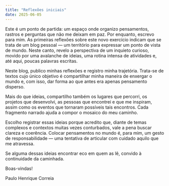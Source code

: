 ```yaml
---
title: "Reflexões iniciais"
date: 2025-06-05
---
```


Este é um ponto de partida: um espaço onde organizo pensamentos, rastros e perguntas que não me deixam em paz. Por enquanto, escrevo para mim. As primeiras reflexões sobre este novo exercício indicam que se trata de um blog pessoal — um território para expressar um ponto de vista de mundo. Neste canto, revelo a perspectiva de um inquieto curioso, movido por uma avalanche de ideias, uma rotina intensa de atividades e, até aqui, poucas palavras escritas.

Neste blog, publico minhas reflexões e registro minha trajetória. Trata-se de textos cujo único objetivo é compartilhar minha maneira de enxergar o mundo e, com isso, dar forma ao que antes era apenas pensamento disperso.

Mais do que ideias, compartilho também os lugares que percorri, os projetos que desenvolvi, as pessoas que encontrei e que me inspiram, assim como os eventos que tornaram possíveis tais encontros. Cada fragmento narrado ajuda a compor o mosaico do meu caminho.

Escolho registrar essas ideias porque acredito que, diante de temas complexos e contextos muitas vezes conturbados, vale a pena buscar clareza e coerência. Colocar pensamentos no mundo é, para mim, um gesto de responsabilidade — uma tentativa de articular com cuidado aquilo que me atravessa.

Se alguma dessas ideias encontrar eco em quem as lê, convido à continuidade da caminhada.

Boas-vindas! 

Paulo Henrique Correia


